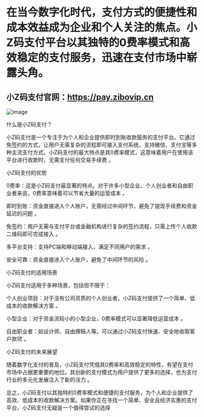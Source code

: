  # 在当今数字化时代，支付方式的便捷性和成本效益成为企业和个人关注的焦点。小Z码支付平台以其独特的0费率模式和高效稳定的支付服务，迅速在支付市场中崭露头角。

##  小Z码支付官网：https://pay.zibovip.cn
![image](https://github.com/user-attachments/assets/1667d5a4-ba7b-4459-bd6d-e85c42af7880)

什么是小Z码支付？

小Z码支付是一个专注于为个人和企业提供即时到账收款服务的支付平台。它通过免签约的方式，让用户无需复杂的流程即可接入支付系统，支持微信、支付宝等多种主流支付方式。小Z码支付的最大特点是其0费率模式，这意味着用户在使用该平台进行收款时，无需支付任何交易手续费
。

小Z码支付的优势

0费率：这是小Z码支付最显著的特点。对于许多小型企业、个人创业者和自由职业者来说，0费率意味着可以节省大量的运营成本
。

即时到账：资金直接进入个人账户，无需经过中间环节，避免了提现手续费和资金延迟的问题
。

免签约：用户无需与支付平台或金融机构进行复杂的签约流程，只需上传个人收款二维码即可完成接入
。

多平台支持：支持PC端和移动端接入，满足不同用户的需求
。

安全可靠：资金直接进入个人账户，避免了中间环节的风险
。

小Z码支付的适用场景

小Z码支付适用于多种场景，包括但不限于：

个人创业项目：对于没有公司资质的个人创业者，小Z码支付提供了一个简单、低成本的收款解决方案
。

小型企业：对于资金流较小的小型企业，0费率模式可以显著降低运营成本
。

自由职业者：如设计师、自由撰稿人等，可以通过小Z码支付快速、安全地收取客户款项
。

小Z码支付的未来展望

随着数字化支付的普及，小Z码支付凭借其0费率和高效稳定的特性，有望在支付市场中占据更重要的地位。其创新的支付模式为用户提供了更多的选择，也为支付行业的多元化发展注入了新的活力
。

总之，小Z码支付以其独特的0费率模式和便捷的支付服务，为个人和企业提供了高效、低成本的收款解决方案。如果你正在寻找一个简单、安全且经济实惠的支付平台，小Z码支付无疑是一个值得尝试的选择
